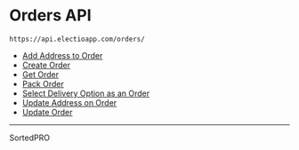 # Orders API

`https://api.electioapp.com/orders/`

* [Add Address to Order](/api/orders/addAddressToOrder.html)
* [Create Order](/api/orders/createOrder.html)
* [Get Order](/api/orders/getOrder.html)
* [Pack Order](/api/orders/packOrder.html)
* [Select Delivery Option as an Order](/api/orders/selectDeliveryOptionAsAnOrder.html)
* [Update Address on Order](/api/orders/updateAddressOnOrder.html)
* [Update Order](/api/orders/updateOrder.html)

---

SortedPRO 